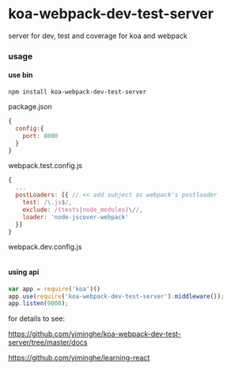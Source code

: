 # koa-webpack-dev-test-server

server for dev, test and coverage for koa and webpack

### usage

#### use bin

```
npm install koa-webpack-dev-test-server
```

package.json

```js
{
  config:{
    port: 8000
  }
}
```

webpack.test.config.js

```js
{
  ...
  postLoaders: [{ // << add subject as webpack's postloader
    test: /\.js$/,
    exclude: /(tests|node_modules)\//,
    loader: 'node-jscover-webpack'
  }]
}
```
webpack.dev.config.js

```js
```

#### using api

```js
var app = require('koa')()
app.use(require('koa-webpack-dev-test-server').middleware());
app.listen(9000);
```

for details to see:

https://github.com/yiminghe/koa-webpack-dev-test-server/tree/master/docs

https://github.com/yiminghe/learning-react
